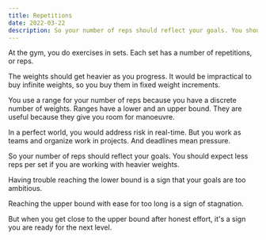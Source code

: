 ```yaml
---
title: Repetitions
date: 2022-03-22
description: So your number of reps should reflect your goals. You should expect less reps per set if you are working with heavier weights.
---
```


At the gym, you do exercises in sets. Each set has a number of repetitions, or reps.

The weights should get heavier as you progress. It would be impractical to buy infinite weights, so you buy them in fixed weight increments.

You use a range for your number of reps because you have a discrete number of weights. Ranges have a lower and an upper bound. They are useful because they give you room for manoeuvre. 

In a perfect world, you would address risk in real-time. But you work as teams and organize work in projects. And deadlines mean pressure.

So your number of reps should reflect your goals. You should expect less reps per set if you are working with heavier weights.

Having trouble reaching the lower bound is a sign that your goals are too ambitious. 

Reaching the upper bound with ease for too long is a sign of stagnation.

But when you get close to the upper bound after honest effort, it's a sign you are ready for the next level. 
